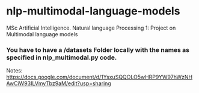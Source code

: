 # nlp-multimodal-language-models

MSc Artificial Intelligence. Natural language Processing 1: Project on Multimodal language models

### You have to have a /datasets Folder locally with the names as specified in nlp_multimodal.py code. 


Notes: 
https://docs.google.com/document/d/1YsxuSQQOLO5wHRP9YW97hWzNHAwCiW93ILVmyTbz9aM/edit?usp=sharing
